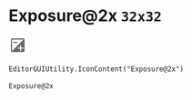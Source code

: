 # Exposure@2x `32x32`
<img src="/img/Exposure@2x.png" width=32 height=32>

``` CSharp
EditorGUIUtility.IconContent("Exposure@2x")
```
```
Exposure@2x
```
